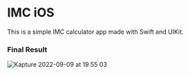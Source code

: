# IMC iOS
This is a simple IMC calculator app made with Swift and UIKit.

### Final Result
![Kapture 2022-09-09 at 19 55 03](https://user-images.githubusercontent.com/78926603/189456242-096ccec3-3ba9-418c-9487-a382b4515ef8.gif)
